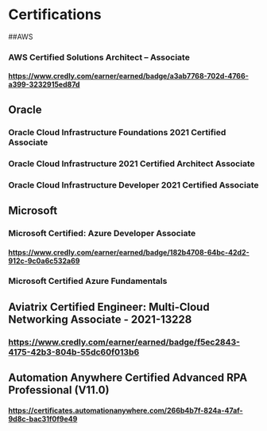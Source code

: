 # Certifications

##AWS
### AWS Certified Solutions Architect – Associate
#### https://www.credly.com/earner/earned/badge/a3ab7768-702d-4766-a399-3232915ed87d

## Oracle
### Oracle Cloud Infrastructure Foundations 2021 Certified Associate
### Oracle Cloud Infrastructure 2021 Certified Architect Associate
### Oracle Cloud Infrastructure Developer 2021 Certified Associate

## Microsoft
### Microsoft Certified: Azure Developer Associate
#### https://www.credly.com/earner/earned/badge/182b4708-64bc-42d2-912c-9c0a6c532a69
### Microsoft Certified Azure Fundamentals

## Aviatrix Certified Engineer: Multi-Cloud Networking Associate - 2021-13228
### https://www.credly.com/earner/earned/badge/f5ec2843-4175-42b3-804b-55dc60f013b6

## Automation Anywhere Certified Advanced RPA Professional (V11.0)
#### https://certificates.automationanywhere.com/266b4b7f-824a-47af-9d8c-bac31f0f9e49

